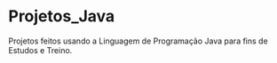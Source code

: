 # Projetos_Java
Projetos feitos usando a Linguagem de Programação Java para fins de Estudos e Treino.
